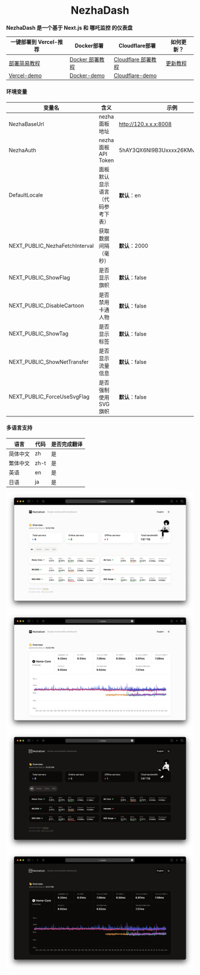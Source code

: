 <h1 align="center">NezhaDash</h1>

<strong>NezhaDash 是一个基于 Next.js 和 哪吒监控 的仪表盘</strong>
<br>

</div>

| 一键部署到 Vercel-推荐                                | Docker部署                                                      | Cloudflare部署                                                          | 如何更新？                                                |
| ----------------------------------------------------- | --------------------------------------------------------------- | ----------------------------------------------------------------------- | --------------------------------------------------------- |
| [部署简易教程](https://buycoffee.top/blog/tech/nezha) | [Docker 部署教程](https://buycoffee.top/blog/tech/nezha-docker) | [Cloudflare 部署教程](https://buycoffee.top/blog/tech/nezha-cloudflare) | [更新教程](https://buycoffee.top/blog/tech/nezha-upgrade) |
| [Vercel-demo](https://nezha-dash-ruddy.vercel.app)    | [Docker-demo](https://nezha-docker.buycoffee.tech)              | [Cloudflare-demo](https://nezha-cloudflare.buycoffee.tech)              |

#### 环境变量

| 变量名                         | 含义                             | 示例                             |
| ------------------------------ | -------------------------------- | -------------------------------- |
| NezhaBaseUrl                   | nezha 面板地址                   | http://120.x.x.x:8008            |
| NezhaAuth                      | nezha 面板 API Token             | 5hAY3QX6Nl9B3Uxxxx26KMvOMyXS1Udi |
| DefaultLocale                  | 面板默认显示语言（代码参考下表） | **默认**：en                     |
| NEXT_PUBLIC_NezhaFetchInterval | 获取数据间隔（毫秒）             | **默认**：2000                   |
| NEXT_PUBLIC_ShowFlag           | 是否显示旗帜                     | **默认**：false                  |
| NEXT_PUBLIC_DisableCartoon     | 是否禁用卡通人物                 | **默认**：false                  |
| NEXT_PUBLIC_ShowTag            | 是否显示标签                     | **默认**：false                  |
| NEXT_PUBLIC_ShowNetTransfer    | 是否显示流量信息                 | **默认**：false                  |
| NEXT_PUBLIC_ForceUseSvgFlag    | 是否强制使用SVG旗帜          | **默认**：false                  |

#### 多语言支持

| 语言     | 代码 | 是否完成翻译 |
| -------- | ---- | ------------ |
| 简体中文 | zh   | 是           |
| 繁体中文 | zh-t | 是           |
| 英语     | en   | 是           |
| 日语     | ja   | 是           |

![screen-shot-one](/.github/shot-1.png)
![screen-shot-two](/.github/shot-2.png)
![screen-shot-three](/.github/shot-3.png)
![screen-shot-four](/.github/shot-4.png)
